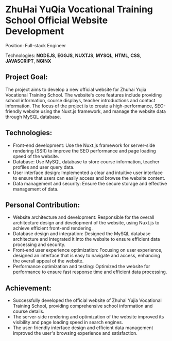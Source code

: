 # ZhuHai YuQia Vocational Training School Official Website Development

Position: Full-stack Engineer

Technologies: **NODEJS**, **EGGJS**, **NUXTJS**, **MYSQL**, **HTML**, **CSS**, **JAVASCRIPT**, **NGINX**

## Project Goal:

The project aims to develop a new official website for Zhuhai Yujia Vocational Training School. The website's core features include providing school information, course displays, teacher introductions and contact information. The focus of the project is to create a high-performance, SEO-friendly website using the Nuxt.js framework, and manage the website data through MySQL database.

## Technologies:

- Front-end development: Use the Nuxt.js framework for server-side rendering (SSR) to improve the SEO performance and page loading speed of the website.
- Database: Use MySQL database to store course information, teacher profiles and user query data.
- User interface design: Implemented a clear and intuitive user interface to ensure that users can easily access and browse the website content.
- Data management and security: Ensure the secure storage and effective management of data.

## Personal Contribution:

- Website architecture and development: Responsible for the overall architecture design and development of the website, using Nuxt.js to achieve efficient front-end rendering.
- Database design and integration: Designed the MySQL database architecture and integrated it into the website to ensure efficient data processing and security.
- Front-end user experience optimization: Focusing on user experience, designed an interface that is easy to navigate and access, enhancing the overall appeal of the website.
- Performance optimization and testing: Optimized the website for performance to ensure fast response time and efficient data processing.

## Achievement:

- Successfully developed the official website of Zhuhai Yujia Vocational Training School, providing comprehensive school information and course details.
- The server-side rendering and optimization of the website improved its visibility and page loading speed in search engines.
- The user-friendly interface design and efficient data management improved the user's browsing experience and satisfaction.
